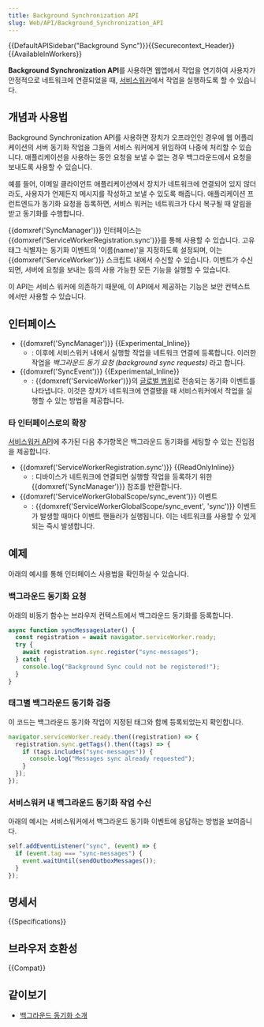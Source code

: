 ```yaml
---
title: Background Synchronization API
slug: Web/API/Background_Synchronization_API
---
```


{{DefaultAPISidebar("Background Sync")}}{{Securecontext_Header}}{{AvailableInWorkers}}

**Background Synchronization API**를 사용하면 웹앱에서 작업을 연기하여 사용자가 안정적으로 네트워크에 연결되었을 때, [서비스워커](/ko/docs/Web/API/Service_Worker_API)에서 작업을 실행하도록 할 수 있습니다.

## 개념과 사용법

Background Synchronization API를 사용하면 장치가 오프라인인 경우에 웹 어플리케이션의 서버 동기화 작업을 그들의 서비스 워커에게 위임하여 나중에 처리할 수 있습니다. 애플리케이션을 사용하는 동안 요청을 보낼 수 없는 경우 백그라운드에서 요청을 보내도록 사용할 수 있습니다.

예를 들어, 이메일 클라이언트 애플리케이션에서 장치가 네트워크에 연결되어 있지 않더라도, 사용자가 언제든지 메시지를 작성하고 보낼 수 있도록 해줍니다. 애플리케이션 프런트엔드가 동기화 요청을 등록하면, 서비스 워커는 네트워크가 다시 복구될 때 알림을 받고 동기화를 수행합니다.

{{domxref('SyncManager')}} 인터페이스는 {{domxref('ServiceWorkerRegistration.sync')}}를 통해 사용할 수 있습니다. 고유 태그 식별자는 동기화 이벤트의 '이름(name)'을 지정하도록 설정되며, 이는 {{domxref('ServiceWorker')}} 스크립트 내에서 수신할 수 있습니다. 이벤트가 수신되면, 서버에 요청을 보내는 등의 사용 가능한 모든 기능을 실행할 수 있습니다.

이 API는 서비스 워커에 의존하기 때문에, 이 API에서 제공하는 기능은 보안 컨텍스트에서만 사용할 수 있습니다.

## 인터페이스

- {{domxref('SyncManager')}} {{Experimental_Inline}}
  - : 이후에 서비스워커 내에서 실행할 작업을 네트워크 연결에 등록합니다. 이러한 작업을 _백그라운드 동기 요청 (background sync requests)_ 라고 합니다.
- {{domxref('SyncEvent')}} {{Experimental_Inline}}
  - : {{domxref('ServiceWorker')}}의 [글로벌 범위](/ko/docs/Web/API/ServiceWorkerGlobalScope)로 전송되는 동기화 이벤트를 나타냅니다. 이것은 장치가 네트워크에 연결됐을 때 서비스워커에서 작업을 실행할 수 있는 방법을 제공합니다.

### 타 인터페이스로의 확장

[서비스워커 API](/ko/docs/Web/API/Service_worker_API)에 추가된 다음 추가항목은 백그라운드 동기화를 세팅할 수 있는 진입점을 제공합니다.

- {{domxref('ServiceWorkerRegistration.sync')}} {{ReadOnlyInline}}
  - : 디바이스가 네트워크에 연결되면 실행할 작업을 등록하기 위한 {{domxref('SyncManager')}} 참조를 반환합니다.
- {{domxref('ServiceWorkerGlobalScope/sync_event')}} 이벤트
  - : {{domxref('ServiceWorkerGlobalScope/sync_event', 'sync')}} 이벤트가 발생할 때마다 이벤트 핸들러가 실행됩니다. 이는 네트워크를 사용할 수 있게 되는 즉시 발생합니다.

## 예제

아래의 예시를 통해 인터페이스 사용법을 확인하실 수 있습니다.

### 백그라운드 동기화 요청

아래의 비동기 함수는 브라우저 컨텍스트에서 백그라운드 동기화를 등록합니다.

```js
async function syncMessagesLater() {
  const registration = await navigator.serviceWorker.ready;
  try {
    await registration.sync.register("sync-messages");
  } catch {
    console.log("Background Sync could not be registered!");
  }
}
```

### 태그별 백그라운드 동기화 검증

이 코드는 백그라운드 동기화 작업이 지정된 태그와 함께 등록되었는지 확인합니다.

```js
navigator.serviceWorker.ready.then((registration) => {
  registration.sync.getTags().then((tags) => {
    if (tags.includes("sync-messages")) {
      console.log("Messages sync already requested");
    }
  });
});
```

### 서비스워커 내 백그라운드 동기화 작업 수신

아래의 예시는 서비스워커에서 백그라운드 동기화 이벤트에 응답하는 방법을 보여줍니다.

```js
self.addEventListener("sync", (event) => {
  if (event.tag === "sync-messages") {
    event.waitUntil(sendOutboxMessages());
  }
});
```

## 명세서

{{Specifications}}

## 브라우저 호환성

{{Compat}}

## 같이보기

- [백그라운드 동기화 소개](https://developer.chrome.com/blog/background-sync/)
